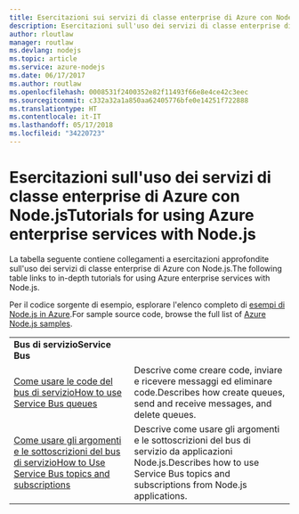 ```yaml
---
title: Esercitazioni sui servizi di classe enterprise di Azure con Node.js
description: Esercitazioni sull'uso dei servizi di classe enterprise di Azure con Node.js.
author: rloutlaw
manager: routlaw
ms.devlang: nodejs
ms.topic: article
ms.service: azure-nodejs
ms.date: 06/17/2017
ms.author: routlaw
ms.openlocfilehash: 0008531f2400352e82f11493f66e8e4ce42c3eec
ms.sourcegitcommit: c332a32a1a850aa62405776bfe0e14251f722888
ms.translationtype: HT
ms.contentlocale: it-IT
ms.lasthandoff: 05/17/2018
ms.locfileid: "34220723"
---
```

# <a name="tutorials-for-using-azure-enterprise-services-with-nodejs"></a><span data-ttu-id="6870f-103">Esercitazioni sull'uso dei servizi di classe enterprise di Azure con Node.js</span><span class="sxs-lookup"><span data-stu-id="6870f-103">Tutorials for using Azure enterprise services with Node.js</span></span>

<span data-ttu-id="6870f-104">La tabella seguente contiene collegamenti a esercitazioni approfondite sull'uso dei servizi di classe enterprise di Azure con Node.js.</span><span class="sxs-lookup"><span data-stu-id="6870f-104">The following table links to in-depth tutorials for using Azure enterprise services with Node.js.</span></span>

<span data-ttu-id="6870f-105">Per il codice sorgente di esempio, esplorare l'elenco completo di [esempi di Node.js in Azure](https://azure.microsoft.com/resources/samples/?term=nodejs).</span><span class="sxs-lookup"><span data-stu-id="6870f-105">For sample source code, browse the full list of [Azure Node.js samples](https://azure.microsoft.com/resources/samples/?term=nodejs).</span></span>

| | |
|---|---|
| <span data-ttu-id="6870f-106">**Bus di servizio**</span><span class="sxs-lookup"><span data-stu-id="6870f-106">**Service Bus**</span></span> ||
| [<span data-ttu-id="6870f-107">Come usare le code del bus di servizio</span><span class="sxs-lookup"><span data-stu-id="6870f-107">How to use Service Bus queues</span></span>](http://docs.microsoft.com/azure/service-bus-messaging/service-bus-nodejs-how-to-use-queues?toc=/azure/node/toc.json&bc=/azure/node/toc.json) | <span data-ttu-id="6870f-108">Descrive come creare code, inviare e ricevere messaggi ed eliminare code.</span><span class="sxs-lookup"><span data-stu-id="6870f-108">Describes how create queues, send and receive messages, and delete queues.</span></span> |
| [<span data-ttu-id="6870f-109">Come usare gli argomenti e le sottoscrizioni del bus di servizio</span><span class="sxs-lookup"><span data-stu-id="6870f-109">How to Use Service Bus topics and subscriptions</span></span>](http://docs.microsoft.com/azure/service-bus-messaging/service-bus-nodejs-how-to-use-topics-subscriptions?toc=/azure/node/toc.json&bc=/azure/node/toc.json) | <span data-ttu-id="6870f-110">Descrive come usare gli argomenti e le sottoscrizioni del bus di servizio da applicazioni Node.js.</span><span class="sxs-lookup"><span data-stu-id="6870f-110">Describes how to use Service Bus topics and subscriptions from Node.js applications.</span></span> |
